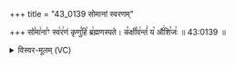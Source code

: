 +++
title = "43_0139 सोमानां स्वरणम्"

+++
सो꣣मा꣢ना꣣ꣳ स्व꣡र꣢णं कृणु꣣हि꣡ ब्र꣢ह्मणस्पते। क꣣क्षी꣡व꣢न्तं꣣ य꣡ औ꣢शि꣣जः꣢ ॥ 43:0139 ॥

<details><summary>विस्वर-मूलम् (VC)</summary>

सोमानाꣳ स्वरणं कृणुहि ब्रह्मणस्पते । कक्षीवन्तं य औशिजः ॥१३९॥
</details>